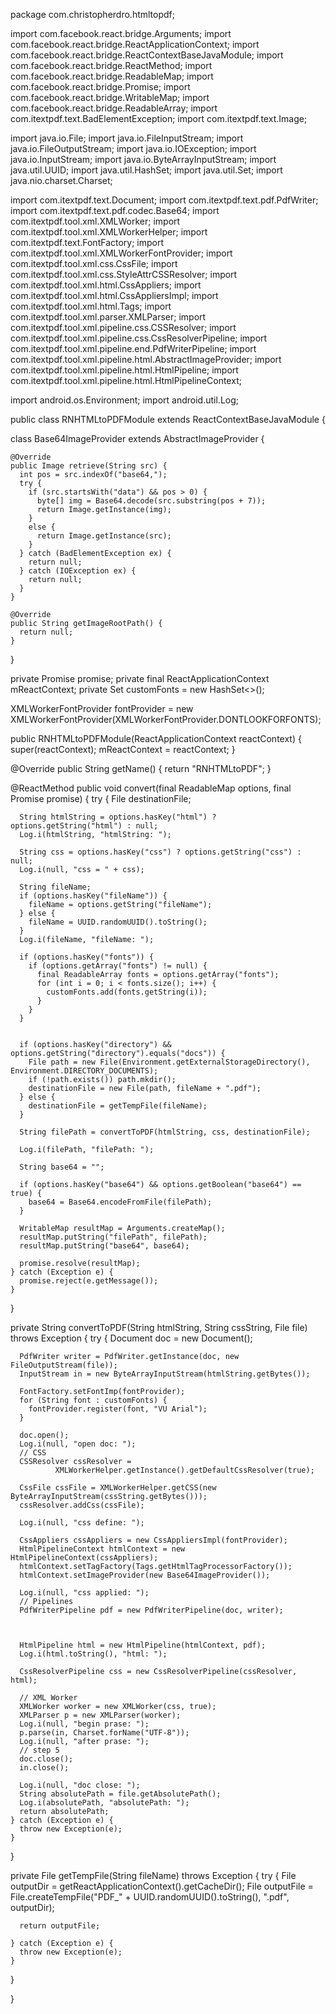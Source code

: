 

package com.christopherdro.htmltopdf;

import com.facebook.react.bridge.Arguments;
import com.facebook.react.bridge.ReactApplicationContext;
import com.facebook.react.bridge.ReactContextBaseJavaModule;
import com.facebook.react.bridge.ReactMethod;
import com.facebook.react.bridge.ReadableMap;
import com.facebook.react.bridge.Promise;
import com.facebook.react.bridge.WritableMap;
import com.facebook.react.bridge.ReadableArray;
import com.itextpdf.text.BadElementException;
import com.itextpdf.text.Image;

import java.io.File;
import java.io.FileInputStream;
import java.io.FileOutputStream;
import java.io.IOException;
import java.io.InputStream;
import java.io.ByteArrayInputStream;
import java.util.UUID;
import java.util.HashSet;
import java.util.Set;
import java.nio.charset.Charset;

import com.itextpdf.text.Document;
import com.itextpdf.text.pdf.PdfWriter;
import com.itextpdf.text.pdf.codec.Base64;
import com.itextpdf.tool.xml.XMLWorker;
import com.itextpdf.tool.xml.XMLWorkerHelper;
import com.itextpdf.text.FontFactory;
import com.itextpdf.tool.xml.XMLWorkerFontProvider;
import com.itextpdf.tool.xml.css.CssFile;
import com.itextpdf.tool.xml.css.StyleAttrCSSResolver;
import com.itextpdf.tool.xml.html.CssAppliers;
import com.itextpdf.tool.xml.html.CssAppliersImpl;
import com.itextpdf.tool.xml.html.Tags;
import com.itextpdf.tool.xml.parser.XMLParser;
import com.itextpdf.tool.xml.pipeline.css.CSSResolver;
import com.itextpdf.tool.xml.pipeline.css.CssResolverPipeline;
import com.itextpdf.tool.xml.pipeline.end.PdfWriterPipeline;
import com.itextpdf.tool.xml.pipeline.html.AbstractImageProvider;
import com.itextpdf.tool.xml.pipeline.html.HtmlPipeline;
import com.itextpdf.tool.xml.pipeline.html.HtmlPipelineContext;

import android.os.Environment;
import android.util.Log;

public class RNHTMLtoPDFModule extends ReactContextBaseJavaModule {

  class Base64ImageProvider extends AbstractImageProvider {

    @Override
    public Image retrieve(String src) {
      int pos = src.indexOf("base64,");
      try {
        if (src.startsWith("data") && pos > 0) {
          byte[] img = Base64.decode(src.substring(pos + 7));
          return Image.getInstance(img);
        }
        else {
          return Image.getInstance(src);
        }
      } catch (BadElementException ex) {
        return null;
      } catch (IOException ex) {
        return null;
      }
    }

    @Override
    public String getImageRootPath() {
      return null;
    }
  }

  private Promise promise;
  private final ReactApplicationContext mReactContext;
  private Set<String> customFonts = new HashSet<>();

  XMLWorkerFontProvider fontProvider = new XMLWorkerFontProvider(XMLWorkerFontProvider.DONTLOOKFORFONTS);

  public RNHTMLtoPDFModule(ReactApplicationContext reactContext) {
    super(reactContext);
    mReactContext = reactContext;
  }

  @Override
  public String getName() {
    return "RNHTMLtoPDF";
  }

  @ReactMethod
  public void convert(final ReadableMap options, final Promise promise) {
    try {
      File destinationFile;

      String htmlString = options.hasKey("html") ? options.getString("html") : null;
      Log.i(htmlString, "htmlString: ");

      String css = options.hasKey("css") ? options.getString("css") : null;
      Log.i(null, "css = " + css);

      String fileName;
      if (options.hasKey("fileName")) {
        fileName = options.getString("fileName");
      } else {
        fileName = UUID.randomUUID().toString();
      }
      Log.i(fileName, "fileName: ");

      if (options.hasKey("fonts")) {
        if (options.getArray("fonts") != null) {
          final ReadableArray fonts = options.getArray("fonts");
          for (int i = 0; i < fonts.size(); i++) {
            customFonts.add(fonts.getString(i));
          }
        }
      }


      if (options.hasKey("directory") && options.getString("directory").equals("docs")) {
        File path = new File(Environment.getExternalStorageDirectory(), Environment.DIRECTORY_DOCUMENTS);
        if (!path.exists()) path.mkdir();
        destinationFile = new File(path, fileName + ".pdf");
      } else {
        destinationFile = getTempFile(fileName);
      }

      String filePath = convertToPDF(htmlString, css, destinationFile);

      Log.i(filePath, "filePath: ");

      String base64 = "";

      if (options.hasKey("base64") && options.getBoolean("base64") == true) {
        base64 = Base64.encodeFromFile(filePath);
      }

      WritableMap resultMap = Arguments.createMap();
      resultMap.putString("filePath", filePath);
      resultMap.putString("base64", base64);

      promise.resolve(resultMap);
    } catch (Exception e) {
      promise.reject(e.getMessage());
    }
  }

  private String convertToPDF(String htmlString, String cssString, File file) throws Exception {
    try {
      Document doc = new Document();

      PdfWriter writer = PdfWriter.getInstance(doc, new FileOutputStream(file));
      InputStream in = new ByteArrayInputStream(htmlString.getBytes());

      FontFactory.setFontImp(fontProvider);
      for (String font : customFonts) {
        fontProvider.register(font, "VU Arial");
      }

      doc.open();
      Log.i(null, "open doc: ");
      // CSS
      CSSResolver cssResolver =
              XMLWorkerHelper.getInstance().getDefaultCssResolver(true);

      CssFile cssFile = XMLWorkerHelper.getCSS(new ByteArrayInputStream(cssString.getBytes()));
      cssResolver.addCss(cssFile);

      Log.i(null, "css define: ");

      CssAppliers cssAppliers = new CssAppliersImpl(fontProvider);
      HtmlPipelineContext htmlContext = new HtmlPipelineContext(cssAppliers);
      htmlContext.setTagFactory(Tags.getHtmlTagProcessorFactory());
      htmlContext.setImageProvider(new Base64ImageProvider());

      Log.i(null, "css applied: ");
      // Pipelines
      PdfWriterPipeline pdf = new PdfWriterPipeline(doc, writer);



      HtmlPipeline html = new HtmlPipeline(htmlContext, pdf);
      Log.i(html.toString(), "html: ");

      CssResolverPipeline css = new CssResolverPipeline(cssResolver, html);

      // XML Worker
      XMLWorker worker = new XMLWorker(css, true);
      XMLParser p = new XMLParser(worker);
      Log.i(null, "begin prase: ");
      p.parse(in, Charset.forName("UTF-8"));
      Log.i(null, "after prase: ");
      // step 5
      doc.close();
      in.close();

      Log.i(null, "doc close: ");
      String absolutePath = file.getAbsolutePath();
      Log.i(absolutePath, "absolutePath: ");
      return absolutePath;
    } catch (Exception e) {
      throw new Exception(e);
    }
  }

  private File getTempFile(String fileName) throws Exception {
    try {
      File outputDir = getReactApplicationContext().getCacheDir();
      File outputFile = File.createTempFile("PDF_" + UUID.randomUUID().toString(), ".pdf", outputDir);

      return outputFile;

    } catch (Exception e) {
      throw new Exception(e);
    }
  }

}